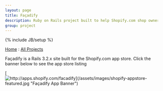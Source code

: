 ```yaml
---
layout: page
title: Façadify
description: Ruby on Rails project built to help Shopify.com shop owners manage Google Content Experiments
group: project
---
```

{% include JB/setup %}

[Home](http://jimsidler.com) : [All Projects](http://jimsidler.com/projects.html)

Façadify is a Rails 3.2.x site built for the Shopify.com app store. Click the banner below to see the app store listing

[![http://apps.shopify.com/facadify](/assets/images/shopify-appstore-featured.jpg "Façadify App Banner")](http://apps.shopify.com/facadify)